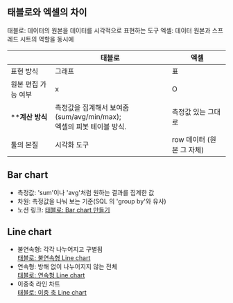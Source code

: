 ## 태블로와 엑셀의 차이


태블로: 데이터의 원본을 데이터를 시각적으로 표현하는 도구
엑셀: 데이터 원본과 스프레드 시트의 역할을 동시에


|  |태블로  |엑셀 |
|--|--|--|
| 표현 방식 | 그래프 | 표 |
|원본 편집 가능 여부   |x  | O |
|  ****계산 방식**|측정값을 집계해서 보여줌(sum/avg/min/max);<br> 엑셀의 피봇 테이블 방식.  |측정값 있는 그대로  |
|툴의 본질  |시각화 도구  |row 데이터 (원본 그 자체)  |

##  Bar chart
- 측정값: 'sum'이나 'avg'처럼 원하는 결과를 집계한 값<br>
- 차원: 측정값을 나눠 보는 기준(SQL 의 'group by'와 유사)<br>
- 노션 링크: [태블로: Bar chart 만들기](https://www.notion.so/Bar-chart-30c3c394fb3f42cf8529661bb7e18d8d)
## Line chart
- 불연속형: 각각 나누어지고 구별됨 <br>
[태블로: 불연속형 Line chart](https://www.notion.so/Line-chart-28b311e2a6f743c0be0d02abdf959385)
- 연속형: 방해 없이 나누어지지 않는 전체<br>
[태블로: 연속형 Line chart](https://www.notion.so/Line-chart-b1daa815c08c435680feeb83eb829dd7)
- 이중축 라인 차트<br>
[태블로: 이중 축 Line chart](https://www.notion.so/Line-chart-ccfd805cebb3490fb172916df9e7252a)


